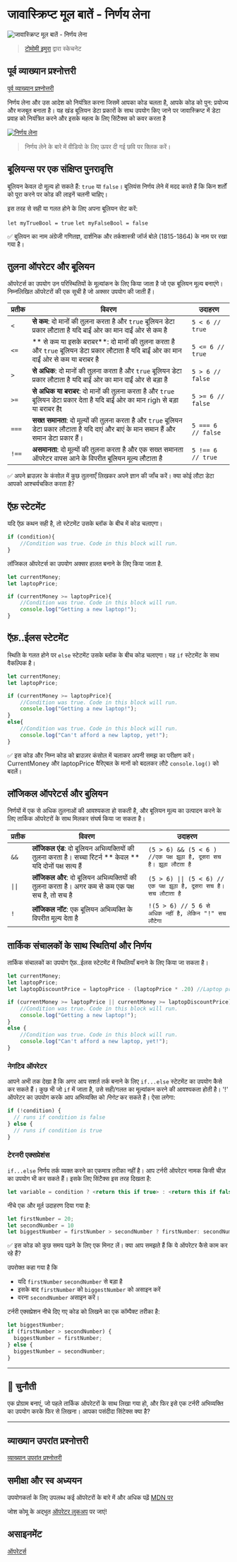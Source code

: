 # जावास्क्रिप्ट मूल बातें - निर्णय लेना

![जावास्क्रिप्ट मूल बातें - निर्णय लेना](/sketchnotes/webdev101-js-decisions.png)
> [टोमोमी इमुरा](https://twitter.com/girlie_mac) द्वारा स्केचनेट

## पूर्व व्याख्यान प्रश्नोत्तरी
[पूर्व व्याख्यान प्रश्नोत्तरी](https://wonderful-flower-063e19f0f.1.azurestaticapps.net/quiz/11?loc=hi)

निर्णय लेना और उस आदेश को नियंत्रित करना जिसमें आपका कोड चलता है, आपके कोड को पुन: प्रयोज्य और मजबूत बनाता है। यह खंड बूलियन डेटा प्रकारों के साथ उपयोग किए जाने पर जावास्क्रिप्ट में डेटा प्रवाह को नियंत्रित करने और इसके महत्व के लिए सिंटैक्स को कवर करता है

[![निर्णय लेना](https://img.youtube.com/vi/SxTp8j-fMMY/0.jpg)](https://youtube.com/watch?v=SxTp8j-fMMY "निर्णय लेना")

> निर्णय लेने के बारे में वीडियो के लिए ऊपर दी गई छवि पर क्लिक करें।
## बूलियन्स पर एक संक्षिप्त पुनरावृत्ति

बूलियन केवल दो मूल्य हो सकते हैं: `true` या `false`। बूलियंस निर्णय लेने में मदद करते हैं कि किन शर्तों को पूरा करने पर कोड की लाइनें चलनी चाहिए।

इस तरह से सही या गलत होने के लिए अपना बूलियन सेट करें:

`let myTrueBool = true`
`let myFalseBool = false`

✅ बुलियन का नाम अंग्रेजी गणितज्ञ, दार्शनिक और तर्कशास्त्री जॉर्ज बोले (1815-1864) के नाम पर रखा गया है।

## तुलना ऑपरेटर और बूलियन

ऑपरेटर्स का उपयोग उन परिस्थितियों के मूल्यांकन के लिए किया जाता है जो एक बूलियन मूल्य बनाएंगे। निम्नलिखित ऑपरेटरों की एक सूची है जो अक्सर उपयोग की जाती हैं।

| प्रतीक  | विवरण                                                                                                  | उदाहरण              |
| ----- | ----------------------------------------------------------------------------------------------------- | ------------------ |
| `<`   | **से कम**: दो मानों की तुलना करता है और `true` बूलियन डेटा प्रकार लौटाता है यदि बाईं ओर का मान दाईं ओर से कम है                    | `5 < 6 // true`    |
| `<=`  | ** से कम या इसके बराबर**: दो मानों की तुलना करता है और `true` बूलियन डेटा प्रकार लौटाता है यदि बाईं ओर का मान दाईं ओर से कम या बराबर है | `5 <= 6 // true`   |
| `>`   | **से अधिक**: दो मानों की तुलना करता है और `true` बूलियन डेटा प्रकार लौटाता है यदि बाईं ओर का मान दाईं ओर से बड़ा है                   | `5 > 6 // false`   |
| `>=`  | **से अधिक या बराबर**: दो मानों की तुलना करता है और `true` बूलियन डेटा प्रकार देता है यदि बाईं ओर का मान righ से बड़ा या बराबर हैt      | `5 >= 6 // false`  |
| `===` | **सख्त समानता**: दो मूल्यों की तुलना करता है और `true` बूलियन डेटा प्रकार लौटाता है यदि दाएं और बाएं के मान समान हैं और समान डेटा प्रकार हैं। | `5 === 6 // false` |
| `!==` | **असमानता**: दो मूल्यों की तुलना करता है और एक सख्त समानता ऑपरेटर वापस आने के विपरीत बूलियन मूल्य लौटाता है                        | `5 !== 6 // true`  |

✅ अपने ब्राउज़र के कंसोल में कुछ तुलनाएँ लिखकर अपने ज्ञान की जाँच करें। क्या कोई लौटा डेटा आपको आश्चर्यचकित करता है?

## ऍफ़ स्टेटमेंट 

यदि ऍफ़ कथन सही है, तो स्टेटमेंट उसके ब्लॉक के बीच में कोड चलाएगा।

```javascript
if (condition){
    //Condition was true. Code in this block will run.
}
```

लॉजिकल ऑपरेटर्स का उपयोग अक्सर हालत बनाने के लिए किया जाता है.

```javascript
let currentMoney;
let laptopPrice;

if (currentMoney >= laptopPrice){
    //Condition was true. Code in this block will run.
    console.log("Getting a new laptop!");
}
```

## ऍफ़..ईलस स्टेटमेंट 

स्थिति के गलत होने पर `else` स्टेटमेंट उसके ब्लॉक के बीच कोड चलाएगा। यह `if` स्टेटमेंट के साथ वैकल्पिक है।

```javascript
let currentMoney;
let laptopPrice;

if (currentMoney >= laptopPrice){
    //Condition was true. Code in this block will run.
    console.log("Getting a new laptop!");
}
else{
    //Condition was true. Code in this block will run.
    console.log("Can't afford a new laptop, yet!");
}
```

✅ इस कोड और निम्न कोड को ब्राउज़र कंसोल में चलाकर अपनी समझ का परीक्षण करें। CurrentMoney और laptopPrice वैरिएबल के मानों को बदलकर लौटे `console.log()` को बदलें।

## लॉजिकल ऑपरेटर्स और बुलियन

निर्णयों में एक से अधिक तुलनाओं की आवश्यकता हो सकती है, और बूलियन मूल्य का उत्पादन करने के लिए तार्किक ऑपरेटरों के साथ मिलकर संघर्ष किया जा सकता है।

| प्रतीक   | विवरण                                                                        | उदाहरण                                                    |
| ------ | --------------------------------------------------------------------------- | -------------------------------------------------------- |
| `&&`   | **लॉजिकल एंड**: दो बूलियन अभिव्यक्तियों की तुलना करता है। सच्चा रिटर्न ** केवल ** यदि दोनों पक्ष सत्य हैं | `(5 > 6) && (5 < 6 ) //एक पक्ष झूठा है, दूसरा सच है। झूठा लौटता है`  |
| `\|\|` | **लॉजिकल और**: दो बूलियन अभिव्यक्तियों की तुलना करता है। अगर कम से कम एक पक्ष सच है, तो सच है    | `(5 > 6) \|\| (5 < 6) //एक पक्ष झूठा है, दूसरा सच है। सच लौटाता है` |
| `!`    | **लॉजिकल नॉट**: एक बूलियन अभिव्यक्ति के विपरीत मूल्य देता है                                 | `!(5 > 6) // 5 6 से अधिक नहीं है, लेकिन "!" सच लौटेगा`             |

## तार्किक संचालकों के साथ स्थितियां और निर्णय

तार्किक संचालकों का उपयोग ऍफ़..ईलस स्टेटमेंट में स्थितियाँ बनाने के लिए किया जा सकता है।

```javascript
let currentMoney;
let laptopPrice;
let laptopDiscountPrice = laptopPrice - (laptopPrice * .20) //Laptop price at 20 percent off

if (currentMoney >= laptopPrice || currentMoney >= laptopDiscountPrice){
    //Condition was true. Code in this block will run.
    console.log("Getting a new laptop!");
}
else {
    //Condition was true. Code in this block will run.
    console.log("Can't afford a new laptop, yet!");
}
```

### नेगटिव ऑपरेटर

आपने अभी तक देखा है कि अगर आप सशर्त तर्क बनाने के लिए `if...else` स्टेटमेंट का उपयोग कैसे कर सकते हैं। कुछ भी जो `if` में जाता है, उसे सही/गलत का मूल्यांकन करने की आवश्यकता होती है। '!' ऑपरेटर का उपयोग करके आप अभिव्यक्ति को _निगेट_ कर सकते हैं। ऐसा लगेगा:
```javascript
if (!condition) {
  // runs if condition is false
} else {
  // runs if condition is true
}
```

### टेरनरी एक्सप्रेशंस 

`if...else` निर्णय तर्क व्यक्त करने का एकमात्र तरीका नहीं है। आप टर्नरी ऑपरेटर नामक किसी चीज़ का उपयोग भी कर सकते हैं। इसके लिए सिंटैक्स इस तरह दिखता है:

```javascript
let variable = condition ? <return this if true> : <return this if false>
```

नीचे एक और मूर्त उदाहरण दिया गया है:

```javascript
let firstNumber = 20;
let secondNumber = 10
let biggestNumber = firstNumber > secondNumber ? firstNumber: secondNumber;
```

✅ इस कोड को कुछ समय पढ़ने के लिए एक मिनट लें। क्या आप समझते हैं कि ये ऑपरेटर कैसे काम कर रहे हैं?

उपरोक्त कहा गया है कि
- यदि `firstNumber` `secondNumber` से बड़ा है
- इसके बाद `firstNumber` को `biggestNumber` को असाइन करें
- वरना `secondNumber` असाइन करें।
  
टर्नरी एक्सप्रेशन नीचे दिए गए कोड को लिखने का एक कॉम्पैक्ट तरीका है:

```javascript
let biggestNumber;
if (firstNumber > secondNumber) {
  biggestNumber = firstNumber;
} else {
  biggestNumber = secondNumber;
}
```

---

## 🚀 चुनौती

एक प्रोग्राम बनाएं, जो पहले तार्किक ऑपरेटरों के साथ लिखा गया हो, और फिर इसे एक टर्नरी अभिव्यक्ति का उपयोग करके फिर से लिखना। आपका पसंदीदा सिंटेक्स क्या है?

---
## व्याख्यान उपरांत प्रश्नोत्तरी
[व्याख्यान उपरांत प्रश्नोत्तरी](https://wonderful-flower-063e19f0f.1.azurestaticapps.net/quiz/12?loc=hi)

## समीक्षा और स्व अध्ययन

उपयोगकर्ता के लिए उपलब्ध कई ऑपरेटरों के बारे में और अधिक पढ़ें [MDN पर](https://developer.mozilla.org/docs/Web/JavaScript/Reference/Operators)

जोश कोमू के अद्भुत [ऑपरेटर लुकअप](https://joshwcomeau.com/operator-lookup/) पर जाएं!

## असाइनमेंट

[ऑपरेटर्स](assignment.hi.md)
